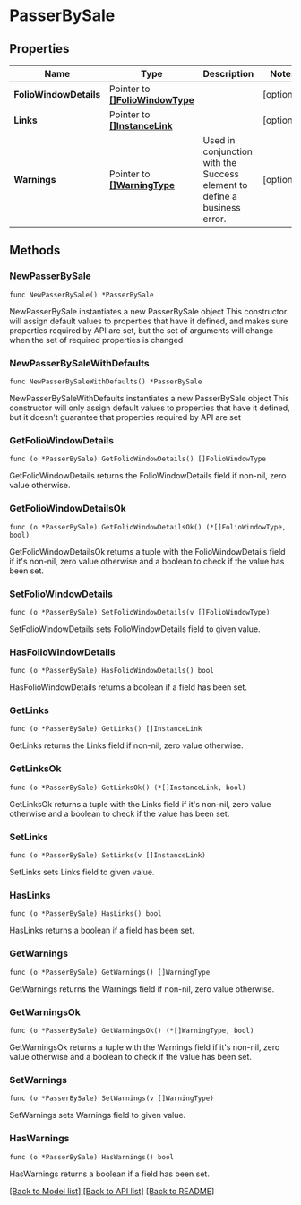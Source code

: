 # PasserBySale

## Properties

Name | Type | Description | Notes
------------ | ------------- | ------------- | -------------
**FolioWindowDetails** | Pointer to [**[]FolioWindowType**](FolioWindowType.md) |  | [optional] 
**Links** | Pointer to [**[]InstanceLink**](InstanceLink.md) |  | [optional] 
**Warnings** | Pointer to [**[]WarningType**](WarningType.md) | Used in conjunction with the Success element to define a business error. | [optional] 

## Methods

### NewPasserBySale

`func NewPasserBySale() *PasserBySale`

NewPasserBySale instantiates a new PasserBySale object
This constructor will assign default values to properties that have it defined,
and makes sure properties required by API are set, but the set of arguments
will change when the set of required properties is changed

### NewPasserBySaleWithDefaults

`func NewPasserBySaleWithDefaults() *PasserBySale`

NewPasserBySaleWithDefaults instantiates a new PasserBySale object
This constructor will only assign default values to properties that have it defined,
but it doesn't guarantee that properties required by API are set

### GetFolioWindowDetails

`func (o *PasserBySale) GetFolioWindowDetails() []FolioWindowType`

GetFolioWindowDetails returns the FolioWindowDetails field if non-nil, zero value otherwise.

### GetFolioWindowDetailsOk

`func (o *PasserBySale) GetFolioWindowDetailsOk() (*[]FolioWindowType, bool)`

GetFolioWindowDetailsOk returns a tuple with the FolioWindowDetails field if it's non-nil, zero value otherwise
and a boolean to check if the value has been set.

### SetFolioWindowDetails

`func (o *PasserBySale) SetFolioWindowDetails(v []FolioWindowType)`

SetFolioWindowDetails sets FolioWindowDetails field to given value.

### HasFolioWindowDetails

`func (o *PasserBySale) HasFolioWindowDetails() bool`

HasFolioWindowDetails returns a boolean if a field has been set.

### GetLinks

`func (o *PasserBySale) GetLinks() []InstanceLink`

GetLinks returns the Links field if non-nil, zero value otherwise.

### GetLinksOk

`func (o *PasserBySale) GetLinksOk() (*[]InstanceLink, bool)`

GetLinksOk returns a tuple with the Links field if it's non-nil, zero value otherwise
and a boolean to check if the value has been set.

### SetLinks

`func (o *PasserBySale) SetLinks(v []InstanceLink)`

SetLinks sets Links field to given value.

### HasLinks

`func (o *PasserBySale) HasLinks() bool`

HasLinks returns a boolean if a field has been set.

### GetWarnings

`func (o *PasserBySale) GetWarnings() []WarningType`

GetWarnings returns the Warnings field if non-nil, zero value otherwise.

### GetWarningsOk

`func (o *PasserBySale) GetWarningsOk() (*[]WarningType, bool)`

GetWarningsOk returns a tuple with the Warnings field if it's non-nil, zero value otherwise
and a boolean to check if the value has been set.

### SetWarnings

`func (o *PasserBySale) SetWarnings(v []WarningType)`

SetWarnings sets Warnings field to given value.

### HasWarnings

`func (o *PasserBySale) HasWarnings() bool`

HasWarnings returns a boolean if a field has been set.


[[Back to Model list]](../README.md#documentation-for-models) [[Back to API list]](../README.md#documentation-for-api-endpoints) [[Back to README]](../README.md)


